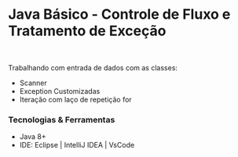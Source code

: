 # Java Básico - Controle de Fluxo  e Tratamento de Exceção

<br>

Trabalhando com entrada de dados com as classes: 
- Scanner 
- Exception Customizadas
- Iteração com laço de repetição for



### Tecnologias & Ferramentas

* Java 8+
* IDE: Eclipse | IntelliJ IDEA | VsCode
